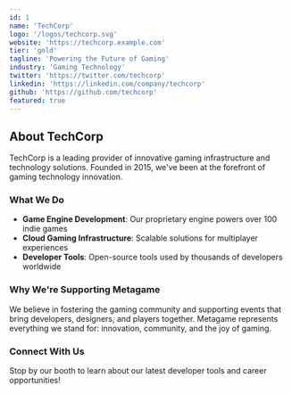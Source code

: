```yaml
---
id: 1
name: 'TechCorp'
logo: '/logos/techcorp.svg'
website: 'https://techcorp.example.com'
tier: 'gold'
tagline: 'Powering the Future of Gaming'
industry: 'Gaming Technology'
twitter: 'https://twitter.com/techcorp'
linkedin: 'https://linkedin.com/company/techcorp'
github: 'https://github.com/techcorp'
featured: true
---
```


## About TechCorp

TechCorp is a leading provider of innovative gaming infrastructure and technology solutions. Founded in 2015, we've been at the forefront of gaming technology innovation.

### What We Do

- **Game Engine Development**: Our proprietary engine powers over 100 indie games
- **Cloud Gaming Infrastructure**: Scalable solutions for multiplayer experiences
- **Developer Tools**: Open-source tools used by thousands of developers worldwide

### Why We're Supporting Metagame

We believe in fostering the gaming community and supporting events that bring developers, designers, and players together. Metagame represents everything we stand for: innovation, community, and the joy of gaming.

### Connect With Us

Stop by our booth to learn about our latest developer tools and career opportunities!
